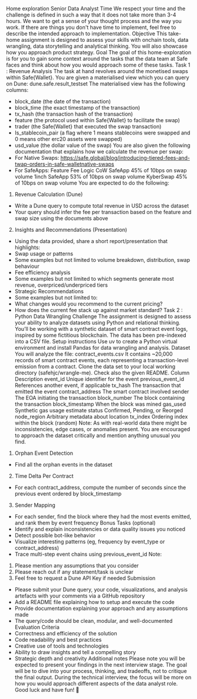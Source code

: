 Home
exploration
Senior Data Analyst
Time
We respect your time and the challenge is defined in such a way that it does not take
more than 3-4 hours. We want to get a sense of your thought process and the way you
work. If there are things you don't have time to implement, feel free to describe the
intended approach to implementation.
Objective
This take-home assignment is designed to assess your skills with onchain tools, data
wrangling, data storytelling and analytical thinking. You will also showcase how you
approach product strategy.
Goal
The goal of this home-exploration is for you to gain some context around the tasks that
the data team at Safe faces and think about how you would approach some of these
tasks.
Task 1 : Revenue Analysis
The task at hand revolves around the monetised swaps within Safe{Wallet}.
You are given a materialised view which you can query on Dune:
dune.safe.result_testset
The materialised view has the following columns:
- block_date (the date of the transaction)
- block_time (the exact timestamp of the transaction)
- tx_hash (the transaction hash of the transaction)
- feature (the protocol used within Safe{Wallet} to facilitate the swap)
- trader (the Safe{Wallet} that executed the swap transaction)
- Is_stablecoin_pair (a flag where 1 means stablecoins were swapped and 0
means other erc20 assets were swapped)
- usd_value (the dollar value of the swap)
You are also given the following documentation that explains how we calculate the
revenue per swap:
- For Native Swaps:
https://safe.global/blog/introducing-tiered-fees-and-twap-orders-in-safe-walletnative-swaps
- For SafeApps:
Feature Fee Logic
CoW SafeApp 45% of 10bps on swap volume
1inch SafeApp 53% of 10bps on swap volume
KyberSwap 45% of 10bps on swap volume
You are expected to do the following:
1. Revenue Calculation (Dune)
- Write a Dune query to compute total revenue in USD across the dataset
- Your query should infer the fee per transaction based on the feature and swap
size using the documents above
2. Insights and Recommendations (Presentation)
- Using the data provided, share a short report/presentation that highlights:
- Swap usage or patterns
- Some examples but not limited to volume breakdown, distribution,
swap behaviour
- Fee efficiency analysis
- Some examples but not limited to which segments generate most
revenue, overpriced/underpriced tiers
- Strategic Recommendations
- Some examples but not limited to:
- What changes would you recommend to the current pricing?
- How does the current fee stack up against market standard?
Task 2 : Python Data Wrangling Challenge
The assignment is designed to assess your ability to analyze datasets using Python and
relational thinking. You’ll be working with a synthetic dataset of smart contract event logs,
inspired by some fictitious blockchain. The data has been pre-indexed into a CSV file.
Setup instructions
Use uv to create a Python virtual environment and install Pandas for data wrangling and
analysis.
Dataset
You will analyze the file: contract_events.csv
It contains ~20,000 records of smart contract events, each representing a
transaction-level emission from a contract. Clone the data set to your local working
directory (safehjc/wrangle-me). Check also the given README.
Column Description
event_id Unique identifier for the event
previous_event_id References another event, if applicable
tx_hash The transaction that emitted the event
contract_address The smart contract involved
sender The EOA initiating the transaction
block_number The block containing the transaction
block_timestamp When the block was mined
gas_used Synthetic gas usage estimate
status Confirmed, Pending, or Reorged
node_region Arbitrary metadata about location
tx_index Ordering index within the block (random)
Note: As with real-world data there might be inconsistencies, edge cases, or anomalies present. You are
encouraged to approach the dataset critically and mention anything unusual you find.
1. Orphan Event Detection
- Find all the orphan events in the dataset
2. Time Delta Per Contract
- For each contract_address, compute the number of seconds since the previous
event ordered by block_timestamp
3. Sender Mapping
- For each sender, find the block where they had the most events emitted, and rank
them by event frequency
Bonus Tasks (optional)
- Identify and explain inconsistencies or data quality issues you noticed
- Detect possible bot-like behavior
- Visualize interesting patterns (eg, frequency by event_type or contract_address)
- Trace multi-step event chains using previous_event_id
Note:
1. Please mention any assumptions that you consider
2. Please reach out if any statement/task is unclear
3. Feel free to request a Dune API Key if needed
Submission
- Please submit your Dune query, your code, visualizations, and analysis artefacts
with your comments via a GitHub repository
- Add a README file explaining how to setup and execute the code
- Provide documentation explaining your approach and any assumptions made
- The query/code should be clean, modular, and well-documented
Evaluation Criteria
- Correctness and efficiency of the solution
- Code readability and best practices
- Creative use of tools and technologies
- Ability to draw insights and tell a compelling story
- Strategic depth and creativity
Additional notes
Please note you will be expected to present your findings in the next interview stage. The
goal will be to dive into your process, thinking, and tradeoffs, not to critique the final
output.
During the technical interview, the focus will be more on how you would approach
different aspects of the data analyst role.
Good luck and have fun!
🚀